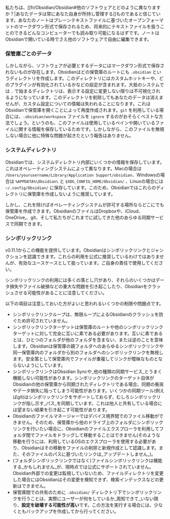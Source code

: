 私たちは、[[fr/Obsidian/Obsidian#他のソフトウェアとどのように異なりますか？|あなたデータは常にあなた自身が所持し管理する]]ものであると信じています。あなたのノートはプレーンテキストファイルに基づいたオープンフォーマットのマークダウン形式で保存されるため、将来的にテキストファイルを扱うことのできるどんなコンピューターでも読み取り可能になるはずです。ノートはObsidianで開いている時でさえ他のソフトウェアで自由に編集できます。

### 保管庫ごとのデータ

しかしながら、ソフトウェアが必要とするデータにはマークダウン形式で保存されないものが存在します。Obsidianはどの保管庫のルートにも `.obsidian` というディレクトリを作成します。このディレクトリにはカスタムホットキーや、どのプラグインが有効化されているかなどの設定が含まれます。大抵のシステムでは `.` で始まるディレクトリは、表示する設定に変更しない限りは不可視化されるようになっています。このディレクトリを削除してもあなたのデータは消えませんが、カスタム設定についての情報は失われることになります。これはObsidianで保管庫を開くことによって再度作成されます。`git` を利用している場合には、`.obsidian/workspace` ファイルを `ignore` するのがおそらくベストな方法でしょう。というのも、このファイルは使用しているペインや開いているファイルに関する情報を保存しているためです。しかしながら、このファイルを無視しない場合に他に特殊な問題が起きたという報告はありません。

### システムディレクトリ

Obsidianでは、システムディレクトリ内部にいくつかの情報を保存しています。これはオペレーティングシステムによって異なります。Macの場合は `/Users/yourusername/Library/Application Support/obsidian`、Windowsの場合は `%APPDATA%\Obsidian\` と `$XDG_CONFIG_HOME/Obsidian/` 、Linuxの場合には `~/.config/Obsidian/` に保存しています。このため、Obsidianではこれらのディレクトリに保管庫を作成しないように推奨しています。

しかし、これを除けばオペレーティングシステムが許可する場所ならどこにでも保管庫を作成できます。ObsidianのファイルはDropboxや、iCloud、OneDrive,、git、そして私たちがこれまでに試してきた他のあらゆる同期サービスで同期できます。

### シンボリックリンク

v0.11.1からこの機能を提供しています。Obsidianはシンボリックリンクとジャンクションを認識できます。これらの利用を公式に推奨しているわけではありませんが、有効なユースケースとして扱っています。ご自身の責任で使用してください。

シンボリックリンクの利用には多くの落とし穴があり、それらのいくつかはデータ損失やファイル破損などの重大な問題を引き起こしたり、Obsidianをクラッシュさせる可能性があることに注意してください。

以下の項目は注意しておいた方がよいと思われるいくつかの制限や問題点です。

- シンボリックリンクループは、無限ループによるObsidianのクラッシュを防ぐため許可されていません。
- シンボリックリンクターゲットは保管庫のルートや他のシンボリックリンクターゲットに対して完全に互いに素である必要があります。互いに素であるとは、ひとつのフォルダが他のフォルダを含まない、または逆のことを意味します。Obsidianは保管庫の親フォルダへのあらゆるシンボリックリンクや同一保管庫内のフォルダから別のフォルダへのシンボリックリンクを無視します。安全策として保管庫内でファイルが重複してリンクが曖昧なものとならないようにしています。
- シンボリックリンクはObsidian Syncや_他の種類の同期サービス_とうまく機能しない可能性があります。シンボリックリンクのターゲット自体がObsidianの他の保管庫から同期されたディレクトリである場合、同期の衝突やデータ損失に陥ってしまう可能性があります。いくつかの同期ツール(例えばgit)はシンボリックリンクをサポートしておらず、むしろシンボリックリンクが指し示す_パス_を同期しています。これは他人と共有している場合には望まない結果を引き起こす可能性があります。
- Obsidianのファイルマネージャーではデバイス境界間でのファイル移動ができません。そのため、保管庫から他のドライブ上のフォルダにシンボリックリンクを行いたい場合に、Obsidianのファイルエクスプローラを利用してフォルダ間でファイルをドラッグして移動することはできません(そのような移動を行うには、利用しているOSのエクスプローラを使用する必要があり、Obsidianはその移動をファイルの削除と新規作成として認識します。また、そのファイルのパスに基づいたリンクは_アップデートしません_)。
- (フォルダシンボリックリンクではなく)ファイルシンボリックリンクは機能する_かもしれません_が、現時点では公式にサポートされていません。Obsidian外部での変更は監視していないため、ファイルディレクトリを変更した場合にはObsidianはその変更を検知できず、検索インデックスなどの更新はできません。
- 保管庫間での共有のために `.obsidian/` ディレクトリ下でシンボリックリンクを行うことは、実際にユーザーが何をしているか_周知できて_いない限り、**設定を破壊する可能性が高い**です。この方法を実行する場合には、少なくともバックアップを作成してから行ってください。
